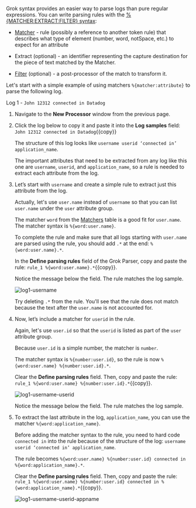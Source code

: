 Grok syntax provides an easier way to parse logs than pure regular expressions. You can write parsing rules with the <a href="https://docs.datadoghq.com/logs/processing/parsing/overview" target="_blank">%{MATCHER:EXTRACT:FILTER} syntax</a>:

- <a href="https://docs.datadoghq.com/logs/processing/parsing/?tab=matcher#matcher-and-filter" target="_blank">Matcher</a> - rule (possibly a reference to another token rule) that describes what type of element (number, word, notSpace, etc.) to expect  for an attribute

- Extract (optional) - an identifier representing the capture destination for the piece of text matched by the Matcher.

- <a href="https://docs.datadoghq.com/logs/processing/parsing/?tab=filter#matcher-and-filter" target="_blank">Filter</a> (optional) -  a post-processor of the match to transform it.

Let's start with a simple example of using matchers `%{matcher:attribute}` to parse the following log.

Log 1 - `John 12312 connected in Datadog`

1. Navigate to the **New Processor** window from the previous page.

2. Click the log below to copy it and paste it into the **Log samples** field: `John 12312 connected in Datadog`{{copy}} 

    The structure of this log looks like  `username userid ‘connected in’ application_name`. 

    The important attributes that need to be extracted from any log like this one are `username`, `userid`, and `application_name`, so a rule is needed to extract each attribute from the log. 

3. Let’s start with `username` and create a simple rule to extract just this attribute from the log. 

    Actually, let's use `user.name` instead of `username` so that you can list `user.name` under the `user` attribute group.
    
    The matcher `word` from the <a href="https://docs.datadoghq.com/logs/processing/parsing/?tab=matcher#matcher-and-filter" target="_blank">Matchers</a> table is a good fit for `user.name`. The matcher syntax is `%{word:user.name}`. 

    To complete the rule and make sure that all logs starting with `user.name` are parsed using the rule, you should add `.*` at the end: `%{word:user.name}.*`.

    In the **Define parsing rules** field of the Grok Parser, copy and paste the rule: `rule_1 %{word:user.name}.*`{{copy}}.

    Notice the message below the field. The rule matches the log sample.

    ![log1-username](logsparsing/assets/log1-username.png)

    Try deleting `.*` from the rule. You'll see that the rule does not match because the text after the `user.name` is not accounted for.

4. Now, let’s include a matcher for `userid` in the rule. 

    Again, let's use `user.id` so that the `userid` is listed as part of the `user` attribute group. 

    Because  `user.id` is a simple number, the matcher is `number`. 

    The matcher syntax is `%{number:user.id}`, so the rule is now `%{word:user.name} %{number:user.id}.*`.

    Clear the **Define parsing rules** field. Then, copy and paste the rule: `rule_1 %{word:user.name} %{number:user.id}.*`{{copy}}.
    
    ![log1-username-userid](logsparsing/assets/log1-username-userid.png)

    Notice the message below the field. The rule matches the log sample.

5. To extract the last attribute in the log, `application_name`, you can use the matcher `%{word:application_name}`. 

    Before adding the matcher syntax to the rule, you need to hard code `connected in` into the rule because of the structure of the log: `username userid ‘connected in’ application_name`. 

    The rule becomes `%{word:user.name} %{number:user.id} connected in %{word:application_name}.*`. 

    Clear the **Define parsing rules** field. Then, copy and paste the rule: `rule_1 %{word:user.name} %{number:user.id} connected in %{word:application_name}.*`{{copy}}.
    
    ![log1-username-userid-appname](logsparsing/assets/log1-username-userid-appname.png)
